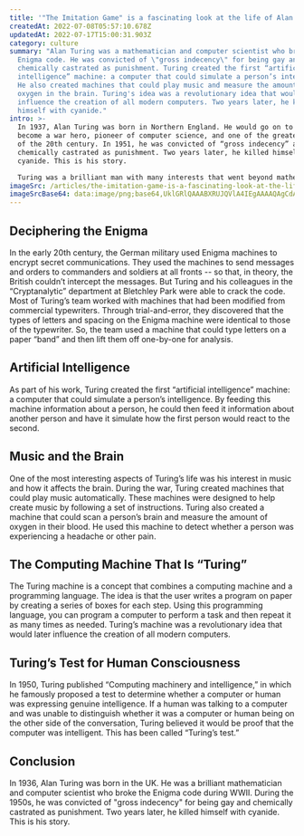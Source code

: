 ```yaml
---
title: '"The Imitation Game" is a fascinating look at the life of Alan Turing'
createdAt: 2022-07-08T05:57:10.678Z
updatedAt: 2022-07-17T15:00:31.903Z
category: culture
summary: "Alan Turing was a mathematician and computer scientist who broke the
  Enigma code. He was convicted of \"gross indecency\" for being gay and
  chemically castrated as punishment. Turing created the first “artificial
  intelligence” machine: a computer that could simulate a person’s intelligence.
  He also created machines that could play music and measure the amount of
  oxygen in the brain. Turing's idea was a revolutionary idea that would later
  influence the creation of all modern computers. Two years later, he killed
  himself with cyanide."
intro: >-
  In 1937, Alan Turing was born in Northern England. He would go on to
  become a war hero, pioneer of computer science, and one of the greatest minds
  of the 20th century. In 1951, he was convicted of “gross indecency” and
  chemically castrated as punishment. Two years later, he killed himself with
  cyanide. This is his story.

  Turing was a brilliant man with many interests that went beyond mathematics and computer science: chess, cryptography, music theory and programming computers to sing are just some examples. This diverse background helped him crack the Nazi Enigma code during World War II at Bletchley Park (which has been nicknamed "Codebreaking Castle"). This saved countless lives and accelerated the end of the war by two years. After the war ended in 1945, Turing continued working as an cryptanalyst for a few more years before turning his attention to other interests –- and it is these interests that led to his arrest and untimely death at age 41.
imageSrc: /articles/the-imitation-game-is-a-fascinating-look-at-the-life-of-alan-turing.png
imageSrcBase64: data:image/png;base64,UklGRlQAAABXRUJQVlA4IEgAAAAQAgCdASoKAAoAAUAmJZwC7ADdlEPr6hLgAP7+UU3u/lZPivKmT6Om3NlFzfvaZ6j/qJ+X9uT9BcgYRMexQ5/2Q+ADUe4OIAA=
---
```


## Deciphering the Enigma

In the early 20th century, the German military used Enigma machines to encrypt secret communications. They used the machines to send messages and orders to commanders and soldiers at all fronts -- so that, in theory, the British couldn’t intercept the messages. But Turing and his colleagues in the “Cryptanalytic” department at Bletchley Park were able to crack the code.
Most of Turing’s team worked with machines that had been modified from commercial typewriters. Through trial-and-error, they discovered that the types of letters and spacing on the Enigma machine were identical to those of the typewriter. So, the team used a machine that could type letters on a paper “band” and then lift them off one-by-one for analysis.

## Artificial Intelligence

As part of his work, Turing created the first “artificial intelligence” machine: a computer that could simulate a person’s intelligence.
By feeding this machine information about a person, he could then feed it information about another person and have it simulate how the first person would react to the second.

## Music and the Brain

One of the most interesting aspects of Turing’s life was his interest in music and how it affects the brain.
During the war, Turing created machines that could play music automatically. These machines were designed to help create music by following a set of instructions. Turing also created a machine that could scan a person’s brain and measure the amount of oxygen in their blood. He used this machine to detect whether a person was experiencing a headache or other pain.

## The Computing Machine That Is “Turing”

The Turing machine is a concept that combines a computing machine and a programming language. The idea is that the user writes a program on paper by creating a series of boxes for each step.
Using this programming language, you can program a computer to perform a task and then repeat it as many times as needed. Turing’s machine was a revolutionary idea that would later influence the creation of all modern computers.

## Turing’s Test for Human Consciousness

In 1950, Turing published “Computing machinery and intelligence,” in which he famously proposed a test to determine whether a computer or human was expressing genuine intelligence.
If a human was talking to a computer and was unable to distinguish whether it was a computer or human being on the other side of the conversation, Turing believed it would be proof that the computer was intelligent. This has been called “Turing’s test.”

## Conclusion

In 1936, Alan Turing was born in the UK. He was a brilliant mathematician and computer scientist who broke the Enigma code during WWII. During the 1950s, he was convicted of "gross indecency" for being gay and chemically castrated as punishment. Two years later, he killed himself with cyanide.
This is his story.
